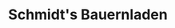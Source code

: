 ---
title: "Schmidt's Bauernladen"
url: /bernau-im-schwarzwald/schmidts-bauernladen/
shop: Metzgerei
---